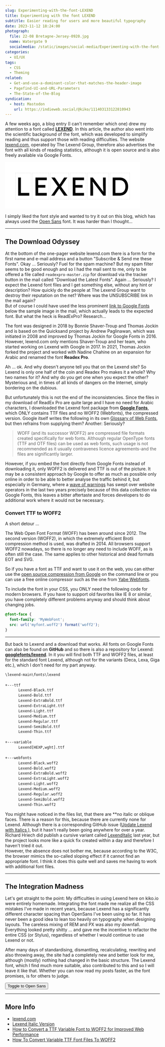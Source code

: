 ```yaml
---
slug: Experimenting-with-the-font-LEXEND
title: Experimenting with the font LEXEND
subtitle: Easier reading for users and more beautiful typography
date: 2023-11-12 18:24:00
photograph:
  file: 22-08 Bretagne-Jersey-0920.jpg
  name: Watergate 9
  socialmedia: /static/images/social-media/Experimenting-with-the-font-LEXEND.png
categories:
  - UI/UX
tags:
  - CSS
  - Theming
related:
  - Get-and-use-a-dominant-color-that-matches-the-header-image
  - Pagefind-UI-and-URL-Parameters
  - The-State-of-the-Blog
syndication:
  - host: Mastodon
    url: https://indieweb.social/@kiko/111403133122810943
---
```


A few weeks ago, a blog entry (I can't remember which one) drew my attention to a font called [**LEXEND**](https://www.lexend.com/). In this article, the author also went into the scientific background of the font, which was developed to simplify reading and thus support those with reading difficulties. The website [lexend.com](https://www.lexend.com/), operated by The Lexend Group, therefore also advertises the font with all kinds of reading statistics, although it is open source and is also freely available via Google Fonts.

![Lexend](Experimenting-with-the-font-LEXEND/lexend.png)

I simply liked the font style and wanted to try it out on this blog, which has always used the [Open Sans](https://www.opensans.com/) font. It was harder than I thought...

<!-- more -->

---

## The Download Odyssey

At the bottom of the one-pager website lexend.com there is a form for the first name and e-mail address and a button "Subscribe & Send me these Fonts". Okay ... Seriously? Fuel for the spam machine? But my spam filter seems to be good enough and so I had the mail sent to me, only to be offered a file called ``readexpro-master.zip`` for download via the tracker button in the mail called "Download the Latest Fonts". Again ... Seriously? I expect the Lexend font files and I get something else, without any hint or description? How quickly do the people at The Lexend Group want to destroy their reputation on the net? Where was the UNSUBSCRIBE link in the mail again?  
But of course I could have used the less prominent [link to Google Fonts](https://fonts.google.com/?query=lexend) below the sample image in the mail, which actually leads to the expected font. But what the heck is ReadExPro? Research...

The font was designed in 2018 by Bonnie Shaver-Troup and Thomas Jockin and is based on the Quicksand project by Andrew Paglinawan, which was initiated in 2008 and improved by Thomas Jockin for Google Fonts in 2016. However, lexend.com only mentions Shaver-Troup and her team, who started working on Lexend with Google in 2017. In 2021, Thomas Jockin forked the project and worked with Nadine Chahine on an expansion for Arabic and renamed the font **Readex Pro**.

Ah ... ok. And why doesn't anyone tell you that on the Lexend site? So Lexend is only one half of the coin and Readex Pro makes it a whole? Why two names for it? And why do you get one when you expect the other? Mysterious and, in times of all kinds of dangers on the Internet, simply bordering on the dubious.

But unfortunately this is not the end of the inconsistencies. Since the files in my download of ReadEx Pro are quite large and I have no need for Arabic characters, I downloaded the Lexend font package from [**Google Fonts**](https://fonts.google.com/specimen/Lexend), which ONLY contains TTF files and no WOFF2 (Webfonts), the compressed version. Google itself writes the following in its own [Glossary of Web Fonts](https://fonts.google.com/knowledge/glossary/web_font), but then refrains from supplying them? Another: Seriously?

> WOFF (and its successor WOFF2) are compressed file formats created specifically for web fonts. Although regular OpenType fonts (TTF and OTF files) can be used as web fonts, such usage is not recommended as it usually contravenes licence agreements-and the files are significantly larger.

However, if you embed the font directly from Google Fonts instead of downloading it, only WOFF2 is delivered and TTF is out of the picture. It may be a consistent approach by Google to offer as much as possible only online in order to be able to better analyse the traffic behind it, but especially in Germany, where a [wave of warnings](https://inplp.com/latest-news/article/the-year-of-google-fonts-warning-letters) has swept over website operators in the last two years precisely because of this data collection via Google Fonts, this leaves a bitter aftertaste and forces developers to do additional work where it would not be necessary.

### Convert TTF to WOFF2

A short detour ...

The Web Open Font Format (WOFF) has been around since 2012. The second version (WOFF2), in which the extremely efficient Brotli compression method is used, was drafted in 2014. All browsers support WOFF2 nowadays, so there is no longer any need to include WOFF, as is often still the case. The same applies to other historical and dead formats EOT and SVG.

So if you have a font as TTF and want to use it on the web, you can either use the [open source compression from Google](https://github.com/google/woff2) on the command line or you can use a free online compressor such as the one from [Yabe Webfonts](https://webfont.yabe.land/en/misc/convert-ttf-woff2/).

To include the font in your CSS, you ONLY need the following code for modern browsers. If you have to support old favorites like IE 8 or similar, you have completely different problems anyway and should think about changing jobs.

```css
@font-face {
  font-family: 'MyWebFont';
  src: url('myfont.woff2') format('woff2');
}
```

---

But back to Lexend and a download that works. All fonts on Google Fonts can also be found on **GitHub** and so there is also a repository for Lexend: [**googlefonts/lexend**](https://github.com/googlefonts/lexend). In it you will find both TTF and WOFF2 files, at least for the standard font Lexend, although not for the variants (Deca, Lexa, Giga etc.), which I don't need for my part anyway.

```txt
\lexend-main\fonts\lexend

+---ttf
      Lexend-Black.ttf
      Lexend-Bold.ttf
      Lexend-ExtraBold.ttf
      Lexend-ExtraLight.ttf
      Lexend-Light.ttf
      Lexend-Medium.ttf
      Lexend-Regular.ttf
      Lexend-SemiBold.ttf
      Lexend-Thin.ttf
       
+---variable
      Lexend[HEXP,wght].ttf
       
+---webfonts
      Lexend-Black.woff2
      Lexend-Bold.woff2
      Lexend-ExtraBold.woff2
      Lexend-ExtraLight.woff2
      Lexend-Light.woff2
      Lexend-Medium.woff2
      Lexend-Regular.woff2
      Lexend-SemiBold.woff2
      Lexend-Thin.woff2
```

You might have noticed in the files list, that there are **no italic or oblique faces. There is a reason for this, because there are currently none for Lexend. Although there is a corresponding GitHub issue ([Update Lexend with Italics
](https://github.com/google/fonts/issues/4237)), but it hasn't really been going anywhere for over a year. Richard Hriech did publish a cursive variant called [LexendItalic](https://github.com/richardhriech/LexendItalic) last year, but the project looks more like a quick fix created within a day and therefore I haven't tried it out.  
However, the absence does not bother me, because according to the W3C, the browser mimics the so-called sloping effect if it cannot find an appropriate font. I think it does this quite well and saves me having to work with additional font files.

---

## The Integration Madness

Let's get straight to the point: My difficulties in using Lexend here on kiko.io were entirely homemade. Integrating the font made me realize all the CSS mistakes I've made in recent years, because Lexend has a significantly different character spacing than OpenSans I've been using so far. It has never been a good idea to lean too heavily on typography when designing layouts. The careless mixing of REM and PX was also my downfall. Everything looked pretty shitty ... and gave me the incentive to refactor the entire CSS (or Stylus), regardless of whether I would continue to use Lexend or not.

After many days of standardising, dismantling, recalculating, rewriting and also throwing away, the site had a completely new and better look for me, although (mostly) nothing had changed in the basic structure. The Lexend font, which I find much more suitable, also contributed to this and so I will leave it like that. Whether you can now read my posts faster, as the font promises, is for others to judge.

<button class="button" id="fontToggle" onclick="fontToggle();">Toggle to Open Sans</button>

<script>
  let bFontToggle = false;
  function fontToggle() {
    if (bFontToggle === false) {
      document.getElementById("body").style.fontFamily = "Open Sans";
      document.getElementById("body").style.fontWeight = 400;
      document.getElementById("fontToggle").textContent = "Reset to Lexend";
    } else {
      window.location.reload();
    }
    bFontToggle = !bFontToggle;
  }
</script>

---

## More Info

- [lexend.com](https://www.lexend.com/)
- [Lexend Italic Version](https://www.reddit.com/r/kindle/comments/zwdvil/lexend_italic_version_see_in_comments/?rdt=57956)
- [How to Convert a TTF Variable Font to WOFF2 for Improved Web Performance](https://medium.com/@ace_studio/how-to-convert-a-ttf-variable-font-to-woff2-for-improved-web-performance-3a89da8d3b04)
- [How To Convert Variable TTF Font Files To WOFF2](https://henry.codes/writing/how-to-convert-variable-ttf-font-files-to-woff2/)